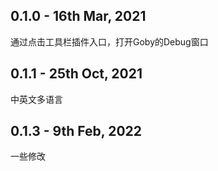 ## 0.1.0 - 16th Mar, 2021
通过点击工具栏插件入口，打开Goby的Debug窗口

## 0.1.1 - 25th Oct, 2021 
中英文多语言

## 0.1.3 - 9th Feb, 2022
一些修改